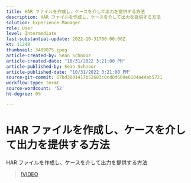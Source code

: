 ```yaml
---
title: HAR ファイルを作成し、ケースを介して出力を提供する方法
description: HAR ファイルを作成し、ケースを介して出力を提供する方法
solution: Experience Manager
role: User
level: Intermediate
last-substantial-update: 2022-10-31T00:00:00Z
kt: 11248
thumbnail: 3409875.jpeg
article-created-by: Sean Schnoor
article-created-date: "10/31/2022 3:21:00 PM"
article-published-by: Sean Schnoor
article-published-date: "10/31/2022 3:21:00 PM"
source-git-commit: 67bd3801417b52683c0cd0d669e6104a44ab5721
workflow-type: tm+mt
source-wordcount: '52'
ht-degree: 0%

---
```



# HAR ファイルを作成し、ケースを介して出力を提供する方法

HAR ファイルを作成し、ケースを介して出力を提供する方法

>[!VIDEO](https://video.tv.adobe.com/v/3409875/?quality=12&learn=on)
